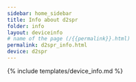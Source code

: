 ```yaml
---
sidebar: home_sidebar
title: Info about d2spr
folder: info
layout: deviceinfo
# name of the page (/{{permalink}}.html)
permalink: d2spr_info.html
device: d2spr
---
```

{% include templates/device_info.md %}
